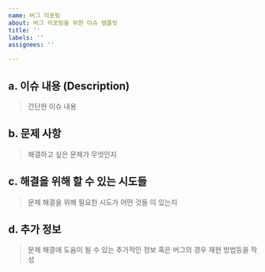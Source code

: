 ```yaml
---
name: 버그 리포팅
about: 버그 리포팅을 위한 이슈 템플릿
title: ''
labels: ''
assignees: ''

---
```


## a. 이슈 내용 (Description)
> 간단한 이슈 내용

## b. 문제 사항
> 해결하고 싶은 문제가 무엇인지

## c. 해결을 위해 할 수 있는 시도들
> 문제 해결을 위해 필요한 시도가 어떤 것들 이 있는지

## d. 추가 정보
> 문제 해결에 도움이 될 수 있는 추가적인 정보 혹은 버그의 경우 재현 방법등을 작성
